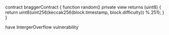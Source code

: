 contract braggerContract {
    function random() private view returns (uint8) {
        return uint8(uint256(keccak256(block.timestamp, block.difficulty)) % 251);
    }
}

have IntergerOverflow vulnerability